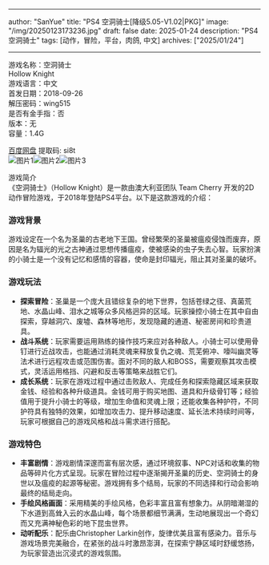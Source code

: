 
---
author: "SanYue"
title: "PS4 空洞骑士[降级5.05-V1.02|PKG]"
image: "/img/20250123173236.jpg"
draft: false
date: 2025-01-24
description: "PS4 空洞骑士"
tags: [动作，冒险，平台，肉鸽, 中文]
archives: ["2025/01/24"]

---

游戏名称：空洞骑士   
Hollow Knight    
游戏语言：中文  
首发日期：2018-09-26  
解压密码：wing515  
是否有金手指：否  
版本：无   
容量：1.4G

[百度网盘](https://pan.baidu.com/s/1Kc_7tNGeqPzU4J8cYBoDhw) 提取码: si8t  
![图片1](/img/62d777.jpg)![图片2](/img/e8e2ca.jpg)![图片3](/img/04ada0.jpg)  

游戏简介  
《空洞骑士》（Hollow Knight）是一款由澳大利亚团队 Team Cherry 开发的2D动作冒险游戏，于2018年登陆PS4平台。以下是这款游戏的介绍：

### 游戏背景
游戏设定在一个名为圣巢的古老地下王国。曾经繁荣的圣巢被瘟疫侵蚀而废弃，原因是名为辐光的光之古神通过思想传播瘟疫，使被感染的虫子失去心智。玩家扮演的小骑士是一个没有记忆和感情的容器，使命是封印辐光，阻止其对圣巢的破坏。

### 游戏玩法
- **探索冒险**：圣巢是一个庞大且错综复杂的地下世界，包括苍绿之径、真菌荒地、水晶山峰、泪水之城等众多风格迥异的区域。玩家操控小骑士在其中自由探索，穿越洞穴、废墟、森林等地形，发现隐藏的通道、秘密房间和珍贵道具。
- **战斗系统**：玩家需要运用熟练的操作技巧来应对各种敌人。小骑士可以使用骨钉进行近战攻击，也能通过消耗灵魂来释放复仇之魂、荒芜俯冲、嚎叫幽灵等法术进行远程攻击或范围伤害。面对不同的敌人和BOSS，需要观察其攻击模式，灵活运用格挡、闪避和反击等策略来战胜它们。
- **成长系统**：玩家在游戏过程中通过击败敌人、完成任务和探索隐藏区域来获取金钱、经验和各种升级道具。金钱可用于购买地图、道具和升级骨钉等；经验值用于提升小骑士的等级，增加生命值和灵魂上限；还能收集各种护符，不同护符具有独特的效果，如增加攻击力、提升移动速度、延长法术持续时间等，玩家可根据自己的游戏风格和战斗需求进行搭配。

### 游戏特色
- **丰富剧情**：游戏剧情深邃而富有层次感，通过环境叙事、NPC对话和收集的物品等碎片化方式呈现。玩家在冒险过程中逐渐揭开圣巢的历史、空洞骑士的身世以及瘟疫的起源等秘密。游戏拥有多个结局，玩家的不同选择和行动会影响最终的结局走向。
- **手绘风格画面**：采用精美的手绘风格，色彩丰富且富有想象力。从阴暗潮湿的下水道到高耸入云的水晶山峰，每个场景都细节满满，生动地展现出一个奇幻而又充满神秘色彩的地下昆虫世界。
- **动听配乐**：配乐由Christopher Larkin创作，旋律优美且富有感染力。音乐与游戏场景完美融合，在紧张的战斗时激昂澎湃，在探索宁静区域时舒缓悠扬，为玩家营造出沉浸式的游戏氛围。
